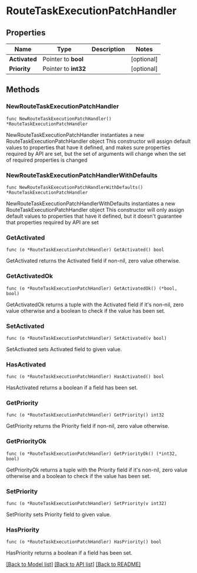 # RouteTaskExecutionPatchHandler

## Properties

Name | Type | Description | Notes
------------ | ------------- | ------------- | -------------
**Activated** | Pointer to **bool** |  | [optional] 
**Priority** | Pointer to **int32** |  | [optional] 

## Methods

### NewRouteTaskExecutionPatchHandler

`func NewRouteTaskExecutionPatchHandler() *RouteTaskExecutionPatchHandler`

NewRouteTaskExecutionPatchHandler instantiates a new RouteTaskExecutionPatchHandler object
This constructor will assign default values to properties that have it defined,
and makes sure properties required by API are set, but the set of arguments
will change when the set of required properties is changed

### NewRouteTaskExecutionPatchHandlerWithDefaults

`func NewRouteTaskExecutionPatchHandlerWithDefaults() *RouteTaskExecutionPatchHandler`

NewRouteTaskExecutionPatchHandlerWithDefaults instantiates a new RouteTaskExecutionPatchHandler object
This constructor will only assign default values to properties that have it defined,
but it doesn't guarantee that properties required by API are set

### GetActivated

`func (o *RouteTaskExecutionPatchHandler) GetActivated() bool`

GetActivated returns the Activated field if non-nil, zero value otherwise.

### GetActivatedOk

`func (o *RouteTaskExecutionPatchHandler) GetActivatedOk() (*bool, bool)`

GetActivatedOk returns a tuple with the Activated field if it's non-nil, zero value otherwise
and a boolean to check if the value has been set.

### SetActivated

`func (o *RouteTaskExecutionPatchHandler) SetActivated(v bool)`

SetActivated sets Activated field to given value.

### HasActivated

`func (o *RouteTaskExecutionPatchHandler) HasActivated() bool`

HasActivated returns a boolean if a field has been set.

### GetPriority

`func (o *RouteTaskExecutionPatchHandler) GetPriority() int32`

GetPriority returns the Priority field if non-nil, zero value otherwise.

### GetPriorityOk

`func (o *RouteTaskExecutionPatchHandler) GetPriorityOk() (*int32, bool)`

GetPriorityOk returns a tuple with the Priority field if it's non-nil, zero value otherwise
and a boolean to check if the value has been set.

### SetPriority

`func (o *RouteTaskExecutionPatchHandler) SetPriority(v int32)`

SetPriority sets Priority field to given value.

### HasPriority

`func (o *RouteTaskExecutionPatchHandler) HasPriority() bool`

HasPriority returns a boolean if a field has been set.


[[Back to Model list]](../README.md#documentation-for-models) [[Back to API list]](../README.md#documentation-for-api-endpoints) [[Back to README]](../README.md)


